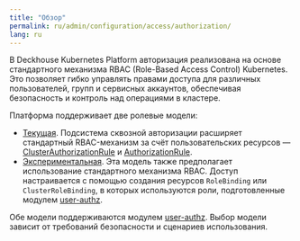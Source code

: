 ```yaml
---
title: "Обзор"
permalink: ru/admin/configuration/access/authorization/
lang: ru
---
```


В Deckhouse Kubernetes Platform авторизация реализована на основе стандартного механизма RBAC (Role-Based Access Control) Kubernetes. Это позволяет гибко управлять правами доступа для различных пользователей, групп и сервисных аккаунтов, обеспечивая безопасность и контроль над операциями в кластере.

Платформа поддерживает две ролевые модели:

- [Текущая](../access/authorization-rbac-current.html). Подсистема сквозной авторизации расширяет стандартный RBAC-механизм за счёт пользовательских ресурсов — [ClusterAuthorizationRule](../../reference/cr/clusterauthorizationrule/) и [AuthorizationRule](../../reference/cr/authorizationrule/).
- [Экспериментальная](../access/authorization-rbac-experimental.html). Эта модель также предполагает использование стандартного механизма RBAC. Доступ настраивается с помощью создания ресурсов `RoleBinding` или `ClusterRoleBinding`, в которых используются роли, подготовленные модулем [user-authz](../../reference/mc/user-authz/).

Обе модели поддерживаются модулем [user-authz](../../reference/mc/user-authz/). Выбор модели зависит от требований безопасности и сценариев использования.
